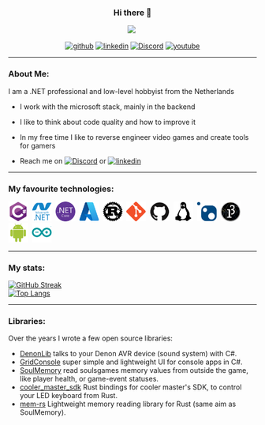 <div id="header" align="center">

### Hi there 👋
  <img src="https://media.giphy.com/media/dWesBcTLavkZuG35MI/giphy.gif" width="500"/>&nbsp;

  [![github](https://komarev.com/ghpvc/?username=FrankvdStam&color=blue)](https://github.com/FrankvdStam)
  [![linkedin](https://img.shields.io/badge/LinkedIn-blue)](https://www.linkedin.com/in/frank-van-der-stam-9b003b153)
  [![Discord](https://img.shields.io/badge/-Discord-blue)](https://discord.com/users/281116269921566721)
  [![youtube](https://img.shields.io/badge/-YouTube-red)](https://www.youtube.com/@1wasted)
</div>

---

### About Me:
I am a .NET professional and low-level hobbyist from the Netherlands

- I work with the microsoft stack, mainly in the backend

- I like to think about code quality and how to improve it

- In my free time I like to reverse engineer video games and create tools for gamers

- Reach me on [![Discord](https://img.shields.io/badge/-Discord-blue)](https://discord.com/users/281116269921566721) or  [![linkedin](https://img.shields.io/badge/LinkedIn-blue)](https://www.linkedin.com/in/frank-van-der-stam-9b003b153)

---

### My favourite technologies:

<div>
    <img src="https://github.com/devicons/devicon/blob/master/icons/csharp/csharp-original.svg"         title="CSharp"     alt="Azure"      width="40" height="40"/>&nbsp;
    <img src="https://github.com/devicons/devicon/blob/master/icons/dot-net/dot-net-plain-wordmark.svg" title="DotNet"     alt="DotNet"     width="40" height="40"/>&nbsp;
    <img src="https://github.com/devicons/devicon/blob/master/icons/dotnetcore/dotnetcore-original.svg" title="DotNetCore" alt="DotNetCore" width="40" height="40"/>&nbsp;
    <img src="https://github.com/devicons/devicon/blob/master/icons/azure/azure-original.svg"           title="Azure"      alt="Azure"      width="40" height="40"/>&nbsp;
    <img src="https://github.com/devicons/devicon/blob/master/icons/rust/rust-plain.svg"                title="rust"       alt="rust"       width="40" height="40"/>&nbsp;
    <img src="https://github.com/devicons/devicon/blob/master/icons/git/git-original.svg"               title="Git"        alt="Git"        width="40" height="40"/>&nbsp;
    <img src="https://github.com/devicons/devicon/blob/master/icons/github/github-original.svg"         title="Github"     alt="Github"     width="40" height="40"/>&nbsp;
    <img src="https://github.com/devicons/devicon/blob/master/icons/linux/linux-plain.svg"              title="linux"      alt="linux"      width="40" height="40"/>&nbsp;
    <img src="https://github.com/devicons/devicon/blob/master/icons/nuget/nuget-original.svg"           title="nuget"      alt="nuget"      width="40" height="40"/>&nbsp;
    <img src="https://github.com/devicons/devicon/blob/master/icons/processing/processing-original.svg" title="processing" alt="processing" width="40" height="40"/>&nbsp;
    <img src="https://github.com/devicons/devicon/blob/master/icons/android/android-original.svg"       title="android"    alt="android"    width="40" height="40"/>&nbsp;
    <img src="https://github.com/devicons/devicon/blob/master/icons/arduino/arduino-original.svg"       title="arduino"    alt="arduino"    width="40" height="40"/>&nbsp;
</div>

---

### My stats:

[![GitHub Streak](http://github-readme-streak-stats.herokuapp.com?user=FrankvdStam&background=003140&theme=dark&mode=weekly)](https://git.io/streak-stats)  
[![Top Langs](https://github-readme-stats.vercel.app/api/top-langs/?username=FrankvdStam&bg_color=003140&theme=dark&exclude_repo=cazel,CVulkan,PoisonPicker)](https://github.com/anuraghazra/github-readme-stats)

---

### Libraries:
Over the years I wrote a few open source libraries:
- [DenonLib](https://www.nuget.org/packages/DenonLib/) talks to your Denon AVR device (sound system) with C#.
- [GridConsole](https://www.nuget.org/packages/GridConsole/) super simple and lightweight UI for console apps in C#.
- [SoulMemory](https://www.nuget.org/packages/SoulMemory/) read soulsgames memory values from outside the game, like player health, or game-event statuses.
- [cooler_master_sdk](https://crates.io/crates/cooler_master_sdk) Rust bindings for cooler master's SDK, to control your LED keyboard from Rust.
- [mem-rs](https://crates.io/crates/mem-rs) Lightweight memory reading library for Rust (same aim as SoulMemory).


